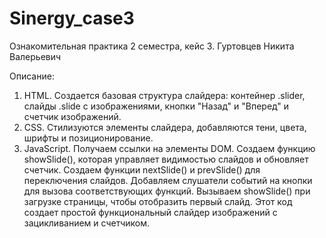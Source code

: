 # Sinergy_case3
Ознакомительная практика 2 семестра, кейс 3. Гуртовцев Никита Валерьевич

Описание:
1. HTML. Создается базовая структура слайдера: контейнер .slider, слайды .slide с изображениями, кнопки "Назад" и "Вперед" и счетчик изображений.
2. CSS. Стилизуются элементы слайдера, добавляются тени, цвета, шрифты и позиционирование.
3. JavaScript.
Получаем ссылки на элементы DOM.
Создаем функцию showSlide(), которая управляет видимостью слайдов и обновляет счетчик.
Создаем функции nextSlide() и prevSlide() для переключения слайдов.
Добавляем слушатели событий на кнопки для вызова соответствующих функций.
Вызываем showSlide() при загрузке страницы, чтобы отобразить первый слайд.
Этот код создает простой функциональный слайдер изображений с зацикливанием и счетчиком.
